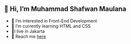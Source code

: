## 👋 Hi, I’m Muhammad Shafwan Maulana
- 👀 I’m interested in Front-End Development
- 🌱 I’m currently learning HTML and CSS
- 📍I live in Jakarta 
- 📱 Reach me [here](https://www.instagram.com/shafwan_maul/)

<!---
JukJerus/JukJerus is a ✨ special ✨ repository because its `README.md` (this file) appears on your GitHub profile.
You can click the Preview link to take a look at your changes.
--->
